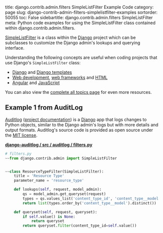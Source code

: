 title: django.contrib.admin.filters SimpleListFilter Example Code
category: page
slug: django-contrib-admin-filters-simplelistfilter-examples
sortorder: 50055
toc: False
sidebartitle: django.contrib.admin.filters SimpleListFilter
meta: Python code examples for using the SimpleListFilter class contained within django.contrib.admin.filters.


[SimpleListFilter](https://github.com/django/django/blob/master/django/contrib/admin/filters.py)
is a class within the [Django](/django.html) project which can
be subclasses to customize the Django admin's lookups and querying
interface.

Understanding the following concepts are useful when coding projects
that use Django's `SimpleListFilter` class:

* [Django](/django.html) and [Django templates](/django-templates.html) 
* [Web development](/web-development.html), 
  [web frameworks](/web-frameworks.html) and
  [HTML](/hypertext-markup-language-html.html)
* [Angular](/angular.html) and [JavaScript](/javascript.html)

You can also view the [complete all topics page](/table-of-contents.html)
for even more resources.


## Example 1 from AuditLog
[Auditlog](https://github.com/jjkester/django-auditlog) 
([project documentation](https://django-auditlog.readthedocs.io/en/latest/))
is a [Django](/django.html) app that logs changes to Python objects,
similar to the Django admin's logs but with more details and
output formats. Auditlog's source code is provided as open source under the
[MIT license](https://github.com/jjkester/django-auditlog/blob/master/LICENSE).

[**django-auditlog / src / auditlog / filters.py**](https://github.com/jjkester/django-auditlog/blob/master/src/auditlog/filters.py)

```python
# filters.py
~~from django.contrib.admin import SimpleListFilter


~~class ResourceTypeFilter(SimpleListFilter):
    title = 'Resource Type'
    parameter_name = 'resource_type'

    def lookups(self, request, model_admin):
        qs = model_admin.get_queryset(request)
        types = qs.values_list('content_type_id', 'content_type__model')
        return list(types.order_by('content_type__model').distinct())

    def queryset(self, request, queryset):
        if self.value() is None:
            return queryset
        return queryset.filter(content_type_id=self.value())
```
